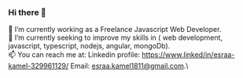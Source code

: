 ### Hi there 👋
🔭 I’m currently working as a Freelance Javascript Web Developer.\
🌱 I’m currently seeking to improve my skills in ( web development, javascript, typescript, nodejs, angular, mongoDb).\
📫 You can reach me at: Linkedin profile: https://www.linked/in/esraa-kamel-329961129/ Email: esraa.kamel1811@gmail.com.\
